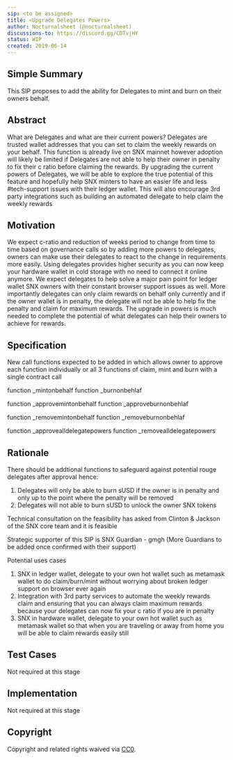 ```yaml
---
sip: <to be assigned>
title: <Upgrade Delegates Powers>
author: Nocturnalsheet (@nocturnalsheet)
discussions-to: https://discord.gg/CDTvjHY
status: WIP
created: 2019-06-14
---
```



## Simple Summary
<!--"If you can't explain it simply, you don't understand it well enough." Provide a simplified and layman-accessible explanation of the SIP.-->
This SIP proposes to add the ability for Delegates to mint and burn on their owners behalf. 

## Abstract
<!--A short (~200 word) description of the technical issue being addressed.-->
What are Delegates and what are their current powers? Delegates are trusted wallet addresses that you can set to claim the weekly rewards on your behalf. This function is already live on SNX mainnet however adoption will likely be limited if Delegates are not able to help their owner in penalty to fix their c ratio before claiming the rewards. By upgrading the current powers of Delegates, we will be able to explore the true potential of this feature and hopefully help SNX minters to have an easier life and less #tech-support issues with their ledger wallet. This will also encourage 3rd party integrations such as building an automated delegate to help claim the weekly rewards

## Motivation
<!--The motivation is critical for SIPs that want to change Synthetix. It should clearly explain why the existing protocol specification is inadequate to address the problem that the SIP solves. SIP submissions without sufficient motivation may be rejected outright.-->
We expect c-ratio and reduction of weeks period to change from time to time based on governance calls so by adding more powers to delegates, owners can make use their delegates to react to the change in requirements more easily. Using delegates provides higher security as you can now keep your hardware wallet in cold storage with no need to connect it online anymore. We expect delegates to help solve a major pain point for ledger wallet SNX owners with their constant browser support issues as well. More importantly delegates can only claim rewards on behalf only currently and if the owner wallet is in penalty, the delegate will not be able to help fix the penalty and claim for maximum rewards. The upgrade in powers is much needed to complete the potential of what delegates can help their owners to achieve for rewards.   

## Specification
<!--The technical specification should describe the syntax and semantics of any new feature.-->
New call functions expected to be added in which allows owner to approve each function individually or all 3 functions of claim, mint and burn with a single contract call

function _mintonbehalf
function _burnonbehlaf

function _approvemintonbehalf
function _approveburnonbehlaf

function _removemintonbehalf
function _removeburnonbehlaf

function _approvealldelegatepowers
function _removealldelegatepowers

## Rationale
<!--The rationale fleshes out the specification by describing what motivated the design and why particular design decisions were made. It should describe alternate designs that were considered and related work, e.g. how the feature is supported in other languages. The rationale may also provide evidence of consensus within the community, and should discuss important objections or concerns raised during discussion.-->

There should be addtional functions to safeguard against potential rouge delegates after approval hence:
1) Delegates will only be able to burn sUSD if the owner is in penalty and only up to the point where the penalty will be removed
2) Delegates will not able to burn sUSD to unlock the owner SNX tokens 

Technical consultation on the feasibility has asked from Clinton & Jackson of the SNX core team and it is feasible 

Strategic supporter of this SIP is SNX Guardian - gmgh (More Guardians to be added once confirmed with their support)

Potential uses cases 
1) SNX in ledger wallet, delegate to your own hot wallet such as metamask wallet to do claim/burn/mint without worrying about broken ledger support on browser ever again
2) Integration with 3rd party services to automate the weekly rewards claim and ensuring that you can always claim maximum rewards because your delegates can now fix your c ratio if you are in penalty
3) SNX in hardware wallet, delegate to your own hot wallet such as metamask wallet so that when you are traveling or away from home you will be able to claim rewards easily still
 
## Test Cases
<!--Test cases for an implementation are mandatory for SIPs but can be included with the implementation..-->
Not required at this stage

## Implementation
<!--The implementations must be completed before any SIP is given status "Implemented", but it need not be completed before the SIP is "Approved". While there is merit to the approach of reaching consensus on the specification and rationale before writing code, the principle of "rough consensus and running code" is still useful when it comes to resolving many discussions of API details.-->
Not required at this stage

## Copyright
Copyright and related rights waived via [CC0](https://creativecommons.org/publicdomain/zero/1.0/).
